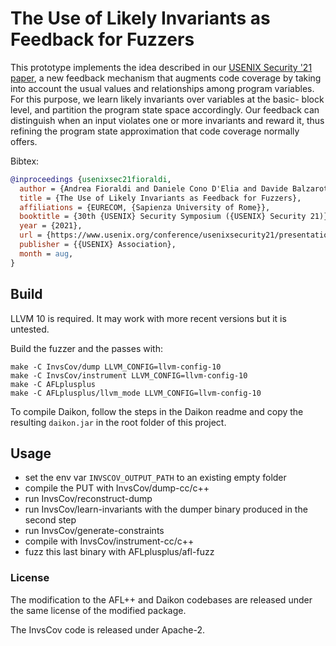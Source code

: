 # The Use of Likely Invariants as Feedback for Fuzzers

This prototype implements the idea described in our [USENIX Security '21 paper](http://s3.eurecom.fr/docs/usenixsec21_fioraldi.pdf), a new feedback mechanism that
augments code coverage by taking into account the usual
values and relationships among program variables. For this
purpose, we learn likely invariants over variables at the basic-
block level, and partition the program state space accordingly.
Our feedback can distinguish when an input violates one or
more invariants and reward it, thus refining the program state
approximation that code coverage normally offers.

Bibtex:

```bibtex
@inproceedings {usenixsec21fioraldi,
  author = {Andrea Fioraldi and Daniele Cono D'Elia and Davide Balzarotti},
  title = {The Use of Likely Invariants as Feedback for Fuzzers},
  affiliations = {EURECOM, {Sapienza University of Rome}},
  booktitle = {30th {USENIX} Security Symposium ({USENIX} Security 21)},
  year = {2021},
  url = {https://www.usenix.org/conference/usenixsecurity21/presentation/fioraldi},
  publisher = {{USENIX} Association},
  month = aug,
}
```

## Build

LLVM 10 is required. It may work with more recent versions but it is untested.

Build the fuzzer and the passes with:

```
make -C InvsCov/dump LLVM_CONFIG=llvm-config-10
make -C InvsCov/instrument LLVM_CONFIG=llvm-config-10
make -C AFLplusplus
make -C AFLplusplus/llvm_mode LLVM_CONFIG=llvm-config-10
```

To compile Daikon, follow the steps in the Daikon readme and copy the resulting `daikon.jar` in the root folder of this project.

## Usage

+ set the env var `INVSCOV_OUTPUT_PATH` to an existing empty folder
+ compile the PUT with InvsCov/dump-cc/c++
+ run InvsCov/reconstruct-dump
+ run InvsCov/learn-invariants with the dumper binary produced in the second step
+ run InvsCov/generate-constraints
+ compile with InvsCov/instrument-cc/c++
+ fuzz this last binary with AFLplusplus/afl-fuzz

### License

The modification to the AFL++ and Daikon codebases are released under the same license of the modified package.

The InvsCov code is released under Apache-2.

